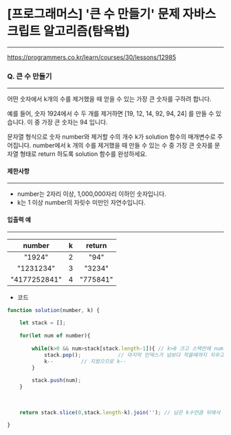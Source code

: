 # [프로그래머스] '큰 수 만들기' 문제 자바스크립트 알고리즘(탐욕법)
-------
https://programmers.co.kr/learn/courses/30/lessons/12985
### Q. 큰 수 만들기 
-----
어떤 숫자에서 k개의 수를 제거했을 때 얻을 수 있는 가장 큰 숫자를 구하려 합니다.

예를 들어, 숫자 1924에서 수 두 개를 제거하면 [19, 12, 14, 92, 94, 24] 를 만들 수 있습니다. 이 중 가장 큰 숫자는 94 입니다.

문자열 형식으로 숫자 number와 제거할 수의 개수 k가 solution 함수의 매개변수로 주어집니다. number에서 k 개의 수를 제거했을 때 만들 수 있는 수 중 가장 큰 숫자를 문자열 형태로 return 하도록 solution 함수를 완성하세요.


#### 제한사항 
---
* number는 2자리 이상, 1,000,000자리 이하인 숫자입니다.
* k는 1 이상 number의 자릿수 미만인 자연수입니다.

#### 입출력 예  
----
|number|	k|	return|
|:---:|:---:|:---:|
|"1924"|	2|	"94"|
|"1231234"|	3|	"3234"|
|"4177252841"|	4|	"775841"|





* 코드 
```js
function solution(number, k) {
    
    let stack = [];
    
    for(let num of number){
        
        while(k>0 && num>stack[stack.length-1]){ // k>0 크고 스택안에 num보다 작은수가 있으면    
            stack.pop();            // 마지막 인덱스가 넘보다 작을때까지 지우고 num이 대신 들어감.
            k--         // 지웠으므로 k--
        }
        
        stack.push(num);  
    }
         
        
    
    return stack.slice(0,stack.length-k).join(''); // 남은 k수만큼 뒤에서 제거 

}
```


